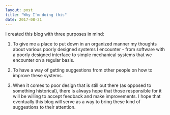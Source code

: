 ```yaml
---
layout: post
title: "Why I'm doing this"
date: 2017-08-21
---
```


I created this blog with three purposes in mind:

1. To give me a place to put down in an organized manner my thoughts about various poorly designed systems I encounter - from software with a poorly designed interface to simple mechanical systems that we encounter on a regular basis.

2. To have a way of getting suggestions from other people on how to improve these systems.

3. When it comes to poor design that is still out there (as opposed to something historical), there is always hope that those responsible for it will be willing to accept feedback and make improvements. I hope that eventually this blog will serve as a way to bring these kind of suggestions to their attention.
